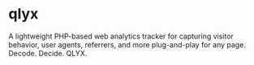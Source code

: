 # qlyx
A lightweight PHP-based web analytics tracker for capturing visitor behavior, user agents, referrers, and more plug-and-play for any page. Decode. Decide. QLYX.
